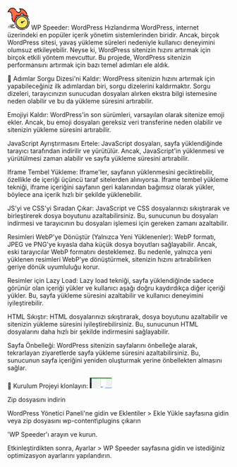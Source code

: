 

  <img src="https://github.com/OmerAti/jrodix-wp-speeder/blob/main/img/logo.png" alt="WP Speeder" width="50"> WP Speeder: WordPress Hızlandırma
WordPress, internet üzerindeki en popüler içerik yönetim sistemlerinden biridir. Ancak, birçok WordPress sitesi, yavaş yükleme süreleri nedeniyle kullanıcı deneyimini olumsuz etkileyebilir. Neyse ki, WordPress sitenizin hızını artırmak için birçok etkili yöntem mevcuttur. Bu projede, WordPress sitenizin performansını artırmak için bazı temel adımları ele aldık.

🚀 Adımlar
Sorgu Dizesi'ni Kaldır: WordPress sitenizin hızını artırmak için yapabileceğiniz ilk adımlardan biri, sorgu dizelerini kaldırmaktır. Sorgu dizeleri, tarayıcınızın sunucudan dosyaları alırken ekstra bilgi istemesine neden olabilir ve bu da yükleme süresini artırabilir.

Emojiyi Kaldır: WordPress'in son sürümleri, varsayılan olarak sitenize emoji ekler. Ancak, bu emoji dosyaları gereksiz veri transferine neden olabilir ve sitenizin yükleme süresini artırabilir.

JavaScript Ayrıştırmasını Ertele: JavaScript dosyaları, sayfa yüklendiğinde tarayıcı tarafından indirilir ve yürütülür. Ancak, JavaScript'in yüklenmesi ve yürütülmesi zaman alabilir ve sayfa yükleme süresini artırabilir.

Iframe Tembel Yükleme: Iframe'ler, sayfanın yüklenmesini geciktirebilir, özellikle de içeriği üçüncü taraf sitelerden alınıyorsa. İframe tembel yükleme tekniği, iframe içeriğini sayfanın geri kalanından bağımsız olarak yükler, böylece ana içerik hızlı bir şekilde yüklenebilir.

JS'yi ve CSS'yi Sıradan Çıkar: JavaScript ve CSS dosyalarınızı sıkıştırarak ve birleştirerek dosya boyutunu azaltabilirsiniz. Bu, sunucunun bu dosyaları indirmesi ve tarayıcının bu dosyaları işlemesi için gereken zamanı azaltabilir.

Resimleri WebP'ye Dönüştür (Yalnızca Yeni Yüklenenler): WebP formatı, JPEG ve PNG'ye kıyasla daha küçük dosya boyutları sağlayabilir. Ancak, eski tarayıcılar WebP formatını desteklemez. Bu nedenle, yalnızca yeni yüklenen resimleri WebP'ye dönüştürmek, sitenizin hızını artırabilirken geriye dönük uyumluluğu korur.

Resimler için Lazy Load: Lazy load tekniği, sayfa yüklendiğinde sadece görünür olan içeriği yükler ve kullanıcı aşağı doğru kaydırdıkça diğer içeriği yükler. Bu, sayfa yükleme süresini azaltabilir ve kullanıcı deneyimini iyileştirebilir.

HTML Sıkıştır: HTML dosyalarınızı sıkıştırarak, dosya boyutunu azaltabilir ve sitenizin yükleme süresini iyileştirebilirsiniz. Bu, sunucunun HTML dosyalarını daha hızlı bir şekilde indirmesini sağlayabilir.

Sayfa Önbelleği: WordPress sitenizin sayfalarını önbelleğe alarak, tekrarlayan ziyaretlerde sayfa yükleme süresini azaltabilirsiniz. Bu, sunucunun sayfa içeriğini yeniden oluşturmak yerine önbellekten almasını sağlar.

🔧 Kurulum
Projeyi klonlayın:
 <img src="https://github.com/OmerAti/jrodix-wp-speeder/blob/main/img/screen.png" alt="WP Speeder" width="50"> 

Zip dosyasını indirin

WordPress Yönetici Paneli'ne gidin ve Eklentiler > Ekle Yükle sayfasına gidin veya zip dosyasını wp-content\plugins çıkarın

'WP Speeder'ı arayın ve kurun.

Etkinleştirdikten sonra, Ayarlar > WP Speeder sayfasına gidin ve istediğiniz optimizasyon ayarlarını yapılandırın.
